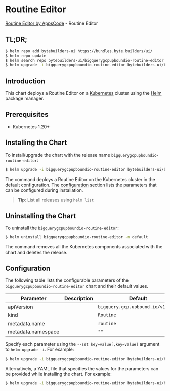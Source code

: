 # Routine Editor

[Routine Editor by AppsCode](https://byte.builders) - Routine Editor

## TL;DR;

```bash
$ helm repo add bytebuilders-ui https://bundles.byte.builders/ui/
$ helm repo update
$ helm search repo bytebuilders-ui/bigquerygcpupboundio-routine-editor --version=v0.4.18
$ helm upgrade -i bigquerygcpupboundio-routine-editor bytebuilders-ui/bigquerygcpupboundio-routine-editor -n default --create-namespace --version=v0.4.18
```

## Introduction

This chart deploys a Routine Editor on a [Kubernetes](http://kubernetes.io) cluster using the [Helm](https://helm.sh) package manager.

## Prerequisites

- Kubernetes 1.20+

## Installing the Chart

To install/upgrade the chart with the release name `bigquerygcpupboundio-routine-editor`:

```bash
$ helm upgrade -i bigquerygcpupboundio-routine-editor bytebuilders-ui/bigquerygcpupboundio-routine-editor -n default --create-namespace --version=v0.4.18
```

The command deploys a Routine Editor on the Kubernetes cluster in the default configuration. The [configuration](#configuration) section lists the parameters that can be configured during installation.

> **Tip**: List all releases using `helm list`

## Uninstalling the Chart

To uninstall the `bigquerygcpupboundio-routine-editor`:

```bash
$ helm uninstall bigquerygcpupboundio-routine-editor -n default
```

The command removes all the Kubernetes components associated with the chart and deletes the release.

## Configuration

The following table lists the configurable parameters of the `bigquerygcpupboundio-routine-editor` chart and their default values.

|     Parameter      | Description |                   Default                    |
|--------------------|-------------|----------------------------------------------|
| apiVersion         |             | <code>bigquery.gcp.upbound.io/v1beta1</code> |
| kind               |             | <code>Routine</code>                         |
| metadata.name      |             | <code>routine</code>                         |
| metadata.namespace |             | <code>""</code>                              |


Specify each parameter using the `--set key=value[,key=value]` argument to `helm upgrade -i`. For example:

```bash
$ helm upgrade -i bigquerygcpupboundio-routine-editor bytebuilders-ui/bigquerygcpupboundio-routine-editor -n default --create-namespace --version=v0.4.18 --set apiVersion=bigquery.gcp.upbound.io/v1beta1
```

Alternatively, a YAML file that specifies the values for the parameters can be provided while
installing the chart. For example:

```bash
$ helm upgrade -i bigquerygcpupboundio-routine-editor bytebuilders-ui/bigquerygcpupboundio-routine-editor -n default --create-namespace --version=v0.4.18 --values values.yaml
```
